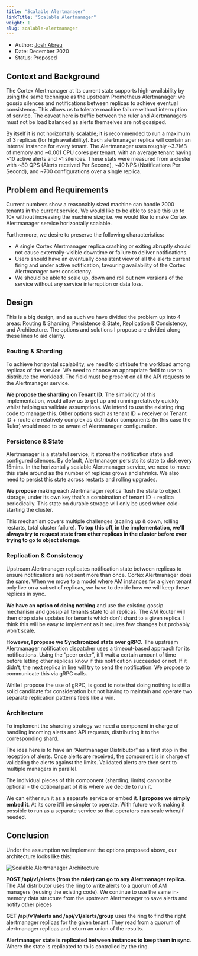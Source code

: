 ```yaml
---
title: "Scalable Alertmanager"
linkTitle: "Scalable Alertmanager"
weight: 1
slug: scalable-alertmanager
---
```


- Author: [Josh Abreu](https://github.com/gotjosh)
- Date: December 2020
- Status: Proposed

## Context and Background

The Cortex Alertmanager at its current state supports high-availability by using the same technique as the upstream Prometheus Alertmanager: we gossip silences and notifications between replicas to achieve eventual consistency. This allows us to tolerate machine failure without interruption of service. The caveat here is traffic between the ruler and Alertmanagers must not be load balanced as alerts themselves are not gossiped.

By itself it is not horizontally scalable; it is recommended to run a maximum of 3 replicas (for high availability). Each alertmanager replica will contain an internal instance for every tenant. The Alertmanager uses roughly ~3.7MB of memory and ~0.001 CPU cores per tenant, with an average tenant having ~10 active alerts and ~1 silences. These stats were measured from a cluster with ~80 QPS (Alerts received Per Second), ~40 NPS (Notifications Per Second), and ~700 configurations over a single replica.


## Problem and Requirements

Current numbers show a reasonably sized machine can handle 2000 tenants in the current service. We would like to be able to scale this up to 10x without increasing the machine size; i.e. we would like to make Cortex Alertmanager service horizontally scalable.

Furthermore, we desire to preserve the following characteristics:

- A single Cortex Alertmanager replica crashing or exiting abruptly should not cause externally-visible downtime or failure to deliver notifications.
- Users should have an eventually consistent view of all the alerts current firing and under active notification, favouring availability of the Cortex Alertmanager over consistency.
- We should be able to scale up, down and roll out new versions of the service without any service interruption or data loss.

## Design

This is a big design, and as such we have divided the problem up into 4 areas: Routing & Sharding, Persistence & State, Replication & Consistency, and Architecture. The options and solutions I propose are divided along these lines to aid clarity.

### Routing & Sharding

To achieve horizontal scalability, we need to distribute the workload among replicas of the service. We need to choose an appropriate field to use to distribute the workload. The field must be present on all the API requests to the Alertmanager service.

**We propose the sharding on Tenant ID**. The simplicity of this implementation, would allow us to get up and running relatively quickly whilst helping us validate assumptions. We intend to use the existing ring code to manage this. Other options such as tenant ID + receiver or Tenant ID + route are relatively complex as distributor components (in this case the Ruler) would need to be aware of Alertmanager configuration.

### Persistence & State

Alertmanager is a stateful service; it stores the notification state and configured silences. By default, Alertmanager persists its state to disk every 15mins.  In the horizontally scalable Alertmanager service, we need to move this state around as the number of replicas grows and shrinks.  We also need to persist this state across restarts and rolling upgrades.

**We propose** making each Alertmanager replica flush the state to object storage, under its own key that’s a combination of tenant ID + replica periodically. This state on durable storage will only be used when cold-starting the cluster.

This mechanism covers multiple challenges (scaling up & down, rolling restarts, total cluster failure). **To top this off, in the implementation, we’ll always try to request state from other replicas in the cluster before ever trying to go to object storage.**

### Replication & Consistency

Upstream Alertmanager replicates notification state between replicas to ensure notifications are not sent more than once. Cortex Alertmanager does the same.  When we move to a model where AM instances for a given tenant only live on a subset of replicas, we have to decide how we will keep these replicas in sync.

**We have an option of doing nothing** and use the existing gossip mechanism and gossip all tenants state to all replicas. The AM Router will then drop state updates for tenants which don’t shard to a given replica. I think this will be easy to implement as it requires  few changes but probably won’t scale.

**However, I propose we Synchronized state over gRPC.** The upstream Alertmanager notification dispatcher uses a timeout-based approach for its notifications. Using the “peer order”, it’ll wait a certain amount of time before letting other replicas know if this notification succeeded or not. If it didn’t, the next replica in line will try to send the notification. We propose to communicate this via gRPC calls.

While I propose the use of gRPC, is good to note that doing nothing is still a solid candidate for consideration but not having to maintain and operate two separate replication patterns feels like a win.

### Architecture

To implement the sharding strategy we need a component in charge of handling incoming alerts and API requests, distributing it to the corresponding shard.

The idea here is to have an “Alertmanager Distributor” as a first stop in the reception of alerts. Once alerts are received, the component is in charge of validating the alerts against the limits. Validated alerts are then sent to multiple managers in parallel.

The individual pieces of this component (sharding, limits) cannot be optional - the optional part of it is where we decide to run it.

We can either run it as a separate service or embed it. **I propose we simply embed it**. At its core it’ll be simpler to operate. With future work making it possible to run as a separate service so that operators can scale when/if needed.


## Conclusion

Under the assumption we implement the options proposed above, our architecture looks like this:

![Scalable Alertmanager Architecture](/images/proposals/scalable-am.png)

**POST /api/v1/alerts (from the ruler) can go to any Alertmanager replica.** The AM distributor uses the ring to write alerts to a quorum of AM managers (reusing the existing code). We continue to use the same in-memory data structure from the upstream Alertmanager to save alerts and notify other pieces

**GET /api/v1/alerts and /api/v1/alerts/group** uses the ring to find the right alertmanager replicas for the given tenant. They read from a quorum of alertmanager replicas and return an union of the results.

**Alertmanager state is replicated between instances to keep them in sync**. Where the state is replicated to to is controlled by the ring.
